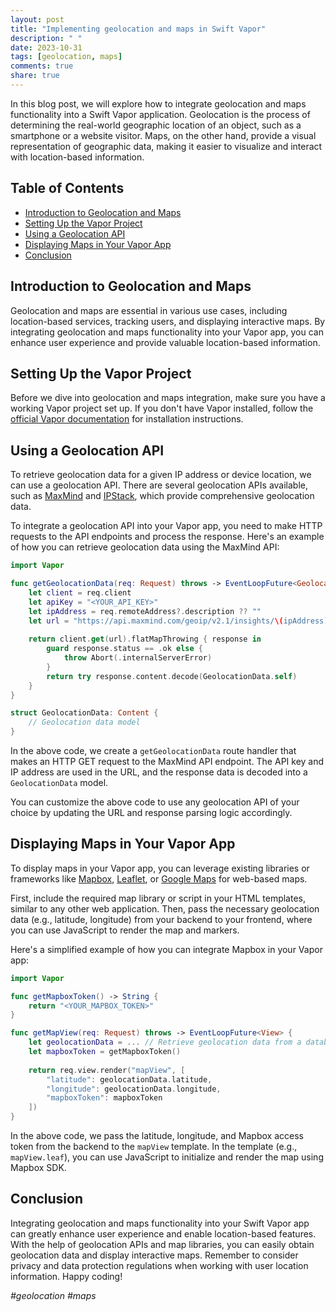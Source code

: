 ```yaml
---
layout: post
title: "Implementing geolocation and maps in Swift Vapor"
description: " "
date: 2023-10-31
tags: [geolocation, maps]
comments: true
share: true
---
```


In this blog post, we will explore how to integrate geolocation and maps functionality into a Swift Vapor application. Geolocation is the process of determining the real-world geographic location of an object, such as a smartphone or a website visitor. Maps, on the other hand, provide a visual representation of geographic data, making it easier to visualize and interact with location-based information.

## Table of Contents
- [Introduction to Geolocation and Maps](#introduction-to-geolocation-and-maps)
- [Setting Up the Vapor Project](#setting-up-the-vapor-project)
- [Using a Geolocation API](#using-a-geolocation-api)
- [Displaying Maps in Your Vapor App](#displaying-maps-in-your-vapor-app)
- [Conclusion](#conclusion)

## Introduction to Geolocation and Maps

Geolocation and maps are essential in various use cases, including location-based services, tracking users, and displaying interactive maps. By integrating geolocation and maps functionality into your Vapor app, you can enhance user experience and provide valuable location-based information.

## Setting Up the Vapor Project

Before we dive into geolocation and maps integration, make sure you have a working Vapor project set up. If you don't have Vapor installed, follow the [official Vapor documentation](https://docs.vapor.codes/) for installation instructions.

## Using a Geolocation API

To retrieve geolocation data for a given IP address or device location, we can use a geolocation API. There are several geolocation APIs available, such as [MaxMind](https://www.maxmind.com/) and [IPStack](https://ipstack.com/), which provide comprehensive geolocation data.

To integrate a geolocation API into your Vapor app, you need to make HTTP requests to the API endpoints and process the response. Here's an example of how you can retrieve geolocation data using the MaxMind API:

```swift
import Vapor

func getGeolocationData(req: Request) throws -> EventLoopFuture<GeolocationData> {
    let client = req.client
    let apiKey = "<YOUR_API_KEY>"
    let ipAddress = req.remoteAddress?.description ?? ""
    let url = "https://api.maxmind.com/geoip/v2.1/insights/\(ipAddress)?apiKey=\(apiKey)"
    
    return client.get(url).flatMapThrowing { response in
        guard response.status == .ok else {
            throw Abort(.internalServerError)
        }
        return try response.content.decode(GeolocationData.self)
    }
}

struct GeolocationData: Content {
    // Geolocation data model
}
```

In the above code, we create a `getGeolocationData` route handler that makes an HTTP GET request to the MaxMind API endpoint. The API key and IP address are used in the URL, and the response data is decoded into a `GeolocationData` model.

You can customize the above code to use any geolocation API of your choice by updating the URL and response parsing logic accordingly.

## Displaying Maps in Your Vapor App

To display maps in your Vapor app, you can leverage existing libraries or frameworks like [Mapbox](https://www.mapbox.com/), [Leaflet](https://leafletjs.com/), or [Google Maps](https://developers.google.com/maps/documentation) for web-based maps.

First, include the required map library or script in your HTML templates, similar to any other web application. Then, pass the necessary geolocation data (e.g., latitude, longitude) from your backend to your frontend, where you can use JavaScript to render the map and markers.

Here's a simplified example of how you can integrate Mapbox in your Vapor app:

```swift
import Vapor

func getMapboxToken() -> String {
    return "<YOUR_MAPBOX_TOKEN>"
}

func getMapView(req: Request) throws -> EventLoopFuture<View> {
    let geolocationData = ... // Retrieve geolocation data from a database or an API
    let mapboxToken = getMapboxToken()
    
    return req.view.render("mapView", [
        "latitude": geolocationData.latitude,
        "longitude": geolocationData.longitude,
        "mapboxToken": mapboxToken
    ])
}
```

In the above code, we pass the latitude, longitude, and Mapbox access token from the backend to the `mapView` template. In the template (e.g., `mapView.leaf`), you can use JavaScript to initialize and render the map using Mapbox SDK.

## Conclusion

Integrating geolocation and maps functionality into your Swift Vapor app can greatly enhance user experience and enable location-based features. With the help of geolocation APIs and map libraries, you can easily obtain geolocation data and display interactive maps. Remember to consider privacy and data protection regulations when working with user location information. Happy coding!

_#geolocation #maps_